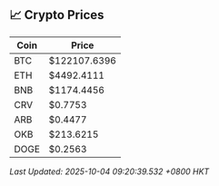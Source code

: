 ## 📈 Crypto Prices

| Coin | Price |
| ---- | ----- |
| BTC | $122107.6396 |
| ETH | $4492.4111 |
| BNB | $1174.4456 |
| CRV | $0.7753 |
| ARB | $0.4477 |
| OKB | $213.6215 |
| DOGE | $0.2563 |

_Last Updated: 2025-10-04 09:20:39.532 +0800 HKT_